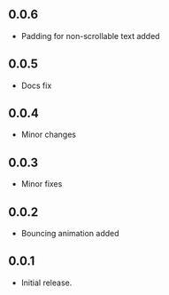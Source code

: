 ## 0.0.6

* Padding for non-scrollable text added

## 0.0.5

* Docs fix

## 0.0.4

* Minor changes

## 0.0.3

* Minor fixes

## 0.0.2

* Bouncing animation added

## 0.0.1

* Initial release.

